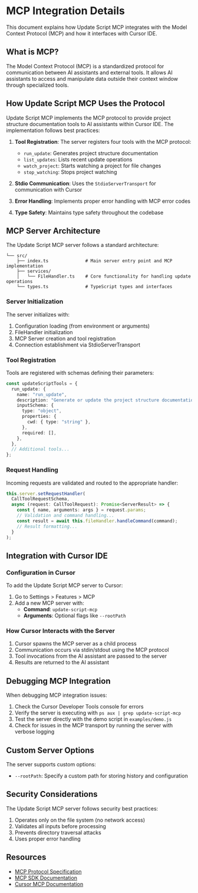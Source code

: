 # MCP Integration Details

This document explains how Update Script MCP integrates with the Model Context Protocol (MCP) and how it interfaces with Cursor IDE.

## What is MCP?

The Model Context Protocol (MCP) is a standardized protocol for communication between AI assistants and external tools. It allows AI assistants to access and manipulate data outside their context window through specialized tools.

## How Update Script MCP Uses the Protocol

Update Script MCP implements the MCP protocol to provide project structure documentation tools to AI assistants within Cursor IDE. The implementation follows best practices:

1. **Tool Registration**: The server registers four tools with the MCP protocol:
   - `run_update`: Generates project structure documentation
   - `list_updates`: Lists recent update operations
   - `watch_project`: Starts watching a project for file changes
   - `stop_watching`: Stops project watching

2. **Stdio Communication**: Uses the `StdioServerTransport` for communication with Cursor

3. **Error Handling**: Implements proper error handling with MCP error codes

4. **Type Safety**: Maintains type safety throughout the codebase

## MCP Server Architecture

The Update Script MCP server follows a standard architecture:

```
└── src/
    ├── index.ts              # Main server entry point and MCP implementation
    ├── services/
    │   └── FileHandler.ts    # Core functionality for handling update operations
    └── types.ts              # TypeScript types and interfaces
```

### Server Initialization

The server initializes with:

1. Configuration loading (from environment or arguments)
2. FileHandler initialization
3. MCP Server creation and tool registration
4. Connection establishment via StdioServerTransport

### Tool Registration

Tools are registered with schemas defining their parameters:

```typescript
const updateScriptTools = {
  run_update: {
    name: "run_update",
    description: "Generate or update the project structure documentation",
    inputSchema: {
      type: "object",
      properties: {
        cwd: { type: "string" },
      },
      required: [],
    },
  },
  // Additional tools...
};
```

### Request Handling

Incoming requests are validated and routed to the appropriate handler:

```typescript
this.server.setRequestHandler(
  CallToolRequestSchema,
  async (request: CallToolRequest): Promise<ServerResult> => {
    const { name, arguments: args } = request.params;
    // Validation and command handling...
    const result = await this.fileHandler.handleCommand(command);
    // Result formatting...
  }
);
```

## Integration with Cursor IDE

### Configuration in Cursor

To add the Update Script MCP server to Cursor:

1. Go to Settings > Features > MCP
2. Add a new MCP server with:
   - **Command**: `update-script-mcp`
   - **Arguments**: Optional flags like `--rootPath`

### How Cursor Interacts with the Server

1. Cursor spawns the MCP server as a child process
2. Communication occurs via stdin/stdout using the MCP protocol
3. Tool invocations from the AI assistant are passed to the server
4. Results are returned to the AI assistant

## Debugging MCP Integration

When debugging MCP integration issues:

1. Check the Cursor Developer Tools console for errors
2. Verify the server is executing with `ps aux | grep update-script-mcp`
3. Test the server directly with the demo script in `examples/demo.js`
4. Check for issues in the MCP transport by running the server with verbose logging

## Custom Server Options

The server supports custom options:

- `--rootPath`: Specify a custom path for storing history and configuration

## Security Considerations

The Update Script MCP server follows security best practices:

1. Operates only on the file system (no network access)
2. Validates all inputs before processing
3. Prevents directory traversal attacks
4. Uses proper error handling

## Resources

- [MCP Protocol Specification](https://github.com/cursor-io/model-context-protocol)
- [MCP SDK Documentation](https://github.com/cursor-io/model-context-protocol/tree/main/typescript/sdk)
- [Cursor MCP Documentation](https://cursor.sh/docs/mcp) 